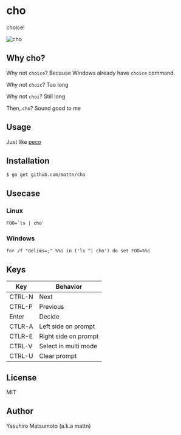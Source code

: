 # cho

choice!

![cho](https://raw.githubusercontent.com/mattn/cho/master/cho.gif)

## Why cho?

Why not `choice`? Because Windows already have `choice` command.

Why not `choic`? Too long

Why not `choi`? Still long

Then, `cho`? Sound good to me

## Usage

Just like [peco](https://github.com/peco/peco)

## Installation

```
$ go get github.com/mattn/cho
```

## Usecase

### Linux
```
FOO=`ls | cho`
```

### Windows

```
for /f "delims=;" %%i in ('ls ^| cho') do set FOO=%%i
```

## Keys

|Key   |Behavior            |
|------|--------------------|
|CTRL-N|Next                |
|CTRL-P|Previous            |
|Enter |Decide              |
|CTLR-A|Left side on prompt |
|CTLR-E|Right side on prompt|
|CTRL-V|Select in multi mode|
|CTRL-U|Clear prompt        |

## License

MIT

## Author

Yasuhiro Matsumoto (a.k.a mattn)
